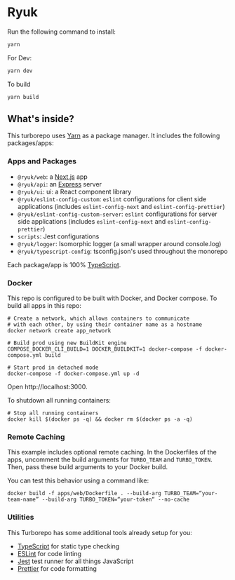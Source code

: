 # Ryuk


Run the following command to install:

```sh
yarn 
```

For Dev:

```sh
yarn dev
```
To build

```sh
yarn build
```


## What's inside?

This turborepo uses [Yarn](https://classic.yarnpkg.com/lang/en/) as a package manager. It includes the following packages/apps:

### Apps and Packages

- `@ryuk/web`: a [Next.js](https://nextjs.org/) app
- `@ryuk/api`: an [Express](https://expressjs.com/) server
- `@ryuk/ui`: ui: a React component library
- `@ryuk/eslint-config-custom`: `eslint` configurations for client side applications (includes `eslint-config-next` and `eslint-config-prettier`)
- `@ryuk/eslint-config-custom-server`: `eslint` configurations for server side applications (includes `eslint-config-next` and `eslint-config-prettier`)
- `scripts`: Jest configurations
- `@ryuk/logger`: Isomorphic logger (a small wrapper around console.log)
- `@ryuk/typescript-config`: tsconfig.json's used throughout the monorepo

Each package/app is 100% [TypeScript](https://www.typescriptlang.org/).

### Docker

This repo is configured to be built with Docker, and Docker compose. To build all apps in this repo:

```
# Create a network, which allows containers to communicate
# with each other, by using their container name as a hostname
docker network create app_network

# Build prod using new BuildKit engine
COMPOSE_DOCKER_CLI_BUILD=1 DOCKER_BUILDKIT=1 docker-compose -f docker-compose.yml build

# Start prod in detached mode
docker-compose -f docker-compose.yml up -d
```

Open http://localhost:3000.

To shutdown all running containers:

```
# Stop all running containers
docker kill $(docker ps -q) && docker rm $(docker ps -a -q)
```

### Remote Caching

This example includes optional remote caching. In the Dockerfiles of the apps, uncomment the build arguments for `TURBO_TEAM` and `TURBO_TOKEN`. Then, pass these build arguments to your Docker build.

You can test this behavior using a command like:

`docker build -f apps/web/Dockerfile . --build-arg TURBO_TEAM=“your-team-name” --build-arg TURBO_TOKEN=“your-token“ --no-cache`

### Utilities

This Turborepo has some additional tools already setup for you:

- [TypeScript](https://www.typescriptlang.org/) for static type checking
- [ESLint](https://eslint.org/) for code linting
- [Jest](https://jestjs.io) test runner for all things JavaScript
- [Prettier](https://prettier.io) for code formatting
